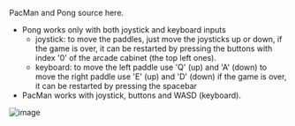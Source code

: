PacMan and Pong source here.
* Pong works only with both joystick and keyboard inputs
  - joystick: to move the paddles, just move the joysticks up or down, if the game is over, it can be restarted by pressing the buttons with index '0' of the arcade cabinet (the top left ones).
  - keyboard: to move the left paddle use 'Q' (up) and 'A' (down)
              to move the right paddle use 'E' (up) and 'D' (down)
              if the game is over, it can be restarted by pressing the spacebar
* PacMan works with joystick, buttons and WASD (keyboard).  

![image](https://github.com/TheSaturdayThing/Arcade/assets/4332426/963a5b0b-a1f8-49ef-80dd-fcdb7eb14f67)
